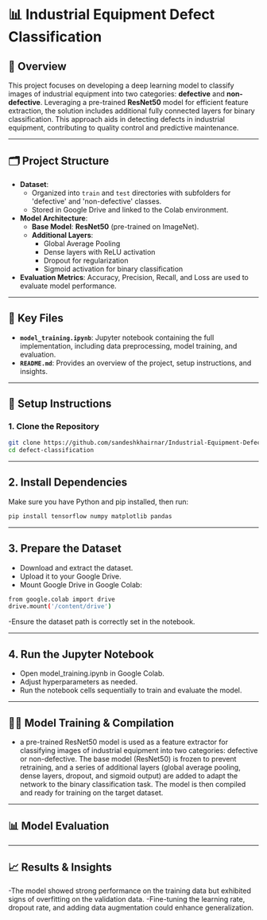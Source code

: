 # 📊 Industrial Equipment Defect Classification

## 📌 Overview
This project focuses on developing a deep learning model to classify images of industrial equipment into two categories: **defective** and **non-defective**. Leveraging a pre-trained **ResNet50** model for efficient feature extraction, the solution includes additional fully connected layers for binary classification. This approach aids in detecting defects in industrial equipment, contributing to quality control and predictive maintenance.

---

## 🗂️ Project Structure
- **Dataset**:
  - Organized into `train` and `test` directories with subfolders for 'defective' and 'non-defective' classes.
  - Stored in Google Drive and linked to the Colab environment.
- **Model Architecture**:
  - **Base Model**: **ResNet50** (pre-trained on ImageNet).
  - **Additional Layers**:
    - Global Average Pooling
    - Dense layers with ReLU activation
    - Dropout for regularization
    - Sigmoid activation for binary classification
- **Evaluation Metrics**: Accuracy, Precision, Recall, and Loss are used to evaluate model performance.

---

## 📁 Key Files
- **`model_training.ipynb`**: Jupyter notebook containing the full implementation, including data preprocessing, model training, and evaluation.
- **`README.md`**: Provides an overview of the project, setup instructions, and insights.

---

## 🔧 Setup Instructions

### 1. Clone the Repository
```bash
git clone https://github.com/sandeshkhairnar/Industrial-Equipment-Defect-Classification.git
cd defect-classification
```
---
## 2.  Install Dependencies
   Make sure you have Python and pip installed, then run:
```bash
pip install tensorflow numpy matplotlib pandas
```

---
## 3. Prepare the Dataset
- Download and extract the dataset.
- Upload it to your Google Drive.
- Mount Google Drive in Google Colab:
```bash
from google.colab import drive
drive.mount('/content/drive')
```
-Ensure the dataset path is correctly set in the notebook.

---

## 4. Run the Jupyter Notebook
- Open model_training.ipynb in Google Colab.
- Adjust hyperparameters as needed.
- Run the notebook cells sequentially to train and evaluate the model.

---
## 🧑‍💻 Model Training & Compilation

- a pre-trained ResNet50 model is used as a feature extractor for classifying images of industrial equipment into two categories: defective or non-defective. The base model (ResNet50) is frozen to prevent retraining, and a series of additional layers (global average pooling, dense layers, dropout, and sigmoid output) are added to adapt the network to the binary classification task. The model is then compiled and ready for training on the target dataset.

---

## 📊 Model Evaluation

---
## 📈 Results & Insights

-The model showed strong performance on the training data but exhibited signs of overfitting on the validation data.
-Fine-tuning the learning rate, dropout rate, and adding data augmentation could enhance generalization.
